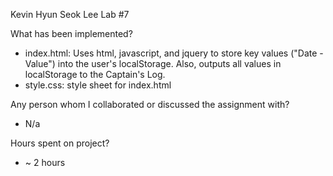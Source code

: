 Kevin Hyun Seok Lee
Lab #7

What has been implemented?
- index.html: Uses html, javascript, and jquery to store key values ("Date - Value") into the user's localStorage. Also, outputs all values in localStorage to the Captain's Log.
- style.css: style sheet for index.html 

Any person whom I collaborated or discussed the assignment with?
- N/a

Hours spent on project?
- ~ 2 hours